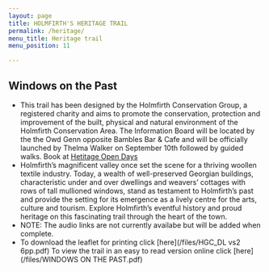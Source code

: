 ```yaml
---
layout: page
title: HOLMFIRTH'S HERITAGE TRAIL
permalink: /heritage/
menu_title: Heritage trail
menu_position: 11

---
```


## Windows on the Past
* This trail has been designed by the Holmfirth Conservation Group, a registered charity and aims to promote the conservation, protection and improvement of the built, physical and natural environment of the Holmfirth Conservation Area. The Information Board will be located by the the Owd Genn opposite Bambles Bar & Cafe and will be officially launched by Thelma Walker on September 10th followed by guided walks. Book at [Hetitage Open Days](https://www.heritageopendays.org.uk/visiting/event/windows-on-the-past-holmfirth-heritage-trail)
* Holmfirth’s magnificent valley once set the scene for a thriving woollen textile industry. Today, a wealth of well-preserved Georgian buildings, characteristic under and over dwellings and weavers’ cottages with rows of tall mullioned windows, stand as testament to Holmfirth’s past and provide the setting for its emergence as a lively centre for the arts, culture and tourism. Explore Holmfirth’s eventful history and proud heritage on this fascinating trail through the heart of the town.
* NOTE: The audio links are not currently availabe but will be added when complete.
* To download the leaflet for printing click [here](/files/HGC_DL vs2 6pp.pdf) To view the trail in an easy to read version online click [here](/files/WINDOWS ON THE PAST.pdf)



